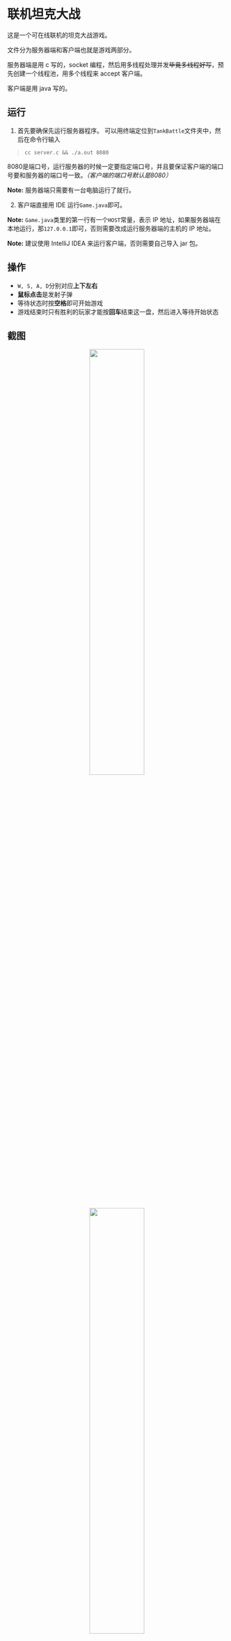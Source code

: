 # 联机坦克大战
这是一个可在线联机的坦克大战游戏。

文件分为服务器端和客户端也就是游戏两部分。

服务器端是用 c 写的，socket 编程，然后用多线程处理并发~~毕竟多线程好写~~，预先创建一个线程池，用多个线程来 accept 客户端。

客户端是用 java 写的。

## 运行
1. 首先要确保先运行服务器程序。
可以用终端定位到`TankBattle`文件夹中，然后在命令行输入
> `cc server.c && ./a.out 8080`

8080是端口号，运行服务器的时候一定要指定端口号，并且要保证客户端的端口号要和服务器的端口号一致。*（客户端的端口号默认是8080）*

**Note:** 服务器端只需要有一台电脑运行了就行。

2. 客户端直接用 IDE 运行`Game.java`即可。

**Note:** `Game.java`类里的第一行有一个`HOST`常量，表示 IP 地址，如果服务器端在本地运行，那`127.0.0.1`即可，否则需要改成运行服务器端的主机的 IP 地址。

**Note:** 建议使用 IntelliJ IDEA 来运行客户端，否则需要自己导入 jar 包。

## 操作
* `W, S, A, D`分别对应**上下左右**
* **鼠标点击**是发射子弹
* 等待状态时按**空格**即可开始游戏
* 游戏结束时只有胜利的玩家才能按**回车**结束这一盘，然后进入等待开始状态

## 截图

<div align=center><img src=https://tva1.sinaimg.cn/large/007S8ZIlgy1ge2ktycw7hj30pk0hk7wi.jpg height="50%" width="50%"></div>
<br>
<div align=center><img src=https://tva1.sinaimg.cn/large/007S8ZIlgy1ge2kyyrbgnj30kg0e2e81.jpg height="50%" width="50%"></div>
